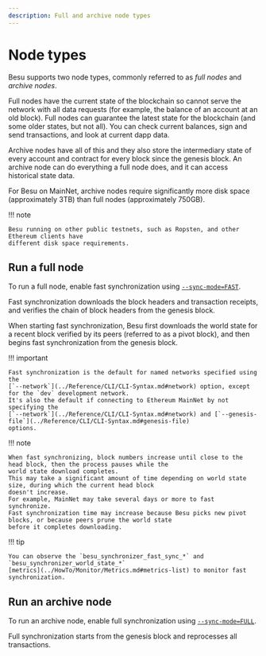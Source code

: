 ```yaml
---
description: Full and archive node types
---
```


# Node types

Besu supports two node types, commonly referred to as _full nodes_ and _archive nodes_.

Full nodes have the current state of the blockchain so cannot serve the network with all data
requests (for example, the balance of an account at an old block). Full nodes can guarantee the
latest state for the blockchain (and some older states, but not all). You can check current
balances, sign and send transactions, and look at current dapp data.

Archive nodes have all of this and they also store the intermediary state of every account and
contract for every block since the genesis block. An archive node can do everything a full node
does, and it can access historical state data.

For Besu on MainNet, archive nodes require significantly more disk space (approximately 3TB) than
full nodes (approximately 750GB).

!!! note

    Besu running on other public testnets, such as Ropsten, and other Ethereum clients have
    different disk space requirements.

## Run a full node

To run a full node, enable fast synchronization using
[`--sync-mode=FAST`](../Reference/CLI/CLI-Syntax.md#sync-mode).

Fast synchronization downloads the block headers and transaction receipts, and verifies the chain of
block headers from the genesis block.

When starting fast synchronization, Besu first downloads the world state for a recent block verified
by its peers (referred to as a pivot block), and then begins fast synchronization from the
genesis block.

!!! important

    Fast synchronization is the default for named networks specified using the
    [`--network`](../Reference/CLI/CLI-Syntax.md#network) option, except for the `dev` development network.
    It's also the default if connecting to Ethereum MainNet by not specifying the
    [`--network`](../Reference/CLI/CLI-Syntax.md#network) and [`--genesis-file`](../Reference/CLI/CLI-Syntax.md#genesis-file)
    options.

!!! note

    When fast synchronizing, block numbers increase until close to the head block, then the process pauses while the
    world state download completes.
    This may take a significant amount of time depending on world state size, during which the current head block
    doesn't increase.
    For example, MainNet may take several days or more to fast synchronize.
    Fast synchronization time may increase because Besu picks new pivot blocks, or because peers prune the world state
    before it completes downloading.

!!! tip

    You can observe the `besu_synchronizer_fast_sync_*` and `besu_synchronizer_world_state_*`
    [metrics](../HowTo/Monitor/Metrics.md#metrics-list) to monitor fast synchronization.

## Run an archive node

To run an archive node, enable full synchronization using
[`--sync-mode=FULL`](../Reference/CLI/CLI-Syntax.md#sync-mode).

Full synchronization starts from the genesis block and reprocesses all transactions.
